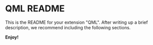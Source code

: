 # QML README

This is the README for your extension "QML". After writing up a brief description, we recommend including the following sections.


**Enjoy!**
